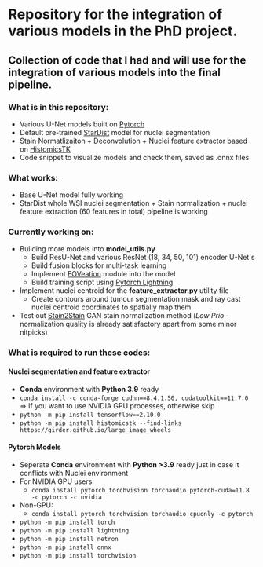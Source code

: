 # Repository for the integration of various models in the PhD project.
## Collection of code that I had and will use for the integration of various models into the final pipeline.
### What is in this repository:
- Various U-Net models built on [Pytorch](https://pytorch.org/docs/stable/index.html)
- Default pre-trained [StarDist](https://github.com/stardist/stardist) model for nuclei segmentation
- Stain Normatlizaiton + Deconvolution + Nuclei feature extractor based on [HistomicsTK](https://digitalslidearchive.github.io/HistomicsTK/index.html)
- Code snippet to visualize models and check them, saved as .onnx files
### What works:
- Base U-Net model fully working
- StarDist whole WSI nuclei segmentation + Stain normalization + nuclei feature extraction (60 features in total) pipeline is working
### Currently working on:
- Building more models into __model_utils.py__
    - Build ResU-Net and various ResNet (18, 34, 50, 101) encoder U-Net's
    - Build fusion blocks for multi-task learning
    - Implement [FOVeation](https://github.com/lxasqjc/Foveation-Segmentation) module into the model  
    - Build training script using [Pytorch Lightning](https://lightning.ai/pytorch-lightning)
- Implement nuclei centroid for the __feature_extractor.py__ utility file
    - Create contours around tumour segmentation mask and ray cast nuclei centroid coordinates to spatially map them
- Test out [Stain2Stain](https://github.com/pegahs1993/Stain-to-Stain-Translation) GAN stain normalization method (_Low Prio_ - normalization quality is already satisfactory apart from some minor nitpicks)
### What is required to run these codes:
#### Nuclei segmentation and feature extractor
- __Conda__ environment with __Python 3.9__ ready
- ```conda install -c conda-forge cudnn==8.4.1.50, cudatoolkit==11.7.0``` => If you want to use NVIDIA GPU processes, otherwise skip
- ```python -m pip install tensorflow==2.10.0```
- ```python -m pip install histomicstk --find-links https://girder.github.io/large_image_wheels```

#### Pytorch Models
- Seperate __Conda__ environment with __Python >3.9__ ready just in case it conflicts with Nuclei environment
- For NVIDIA GPU users:
    - ```conda install pytorch torchvision torchaudio pytorch-cuda=11.8 -c pytorch -c nvidia```
- Non-GPU:
    - ```conda install pytorch torchvision torchaudio cpuonly -c pytorch```
- ```python -m pip install torch```
- ```python -m pip install lightning```
- ```python -m pip install netron```
- ```python -m pip install onnx```
- ```python -m pip install torchvision```
 

